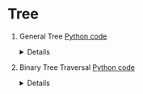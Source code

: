 # Tree


1. General Tree [Python code](https://github.com/skdehuri/dsa/blob/master/Tree/01.py)

    <details>
    <summary>Details</summary>

    * **Description** - Add one or multiple nodes to Tree and show in a hierarchy manner
    * **Functionalities** - add_node, print
    </details> 

1. Binary Tree Traversal [Python code](https://github.com/skdehuri/dsa/blob/master/Tree/02.py)

    <details>
    <summary>Details</summary>

    * **Description** - Binary Tree traversal using DFS or BFS algo
    * **Functionalities**
        * in_order_traversal
        * pre_order_traversal
        * post_order_traversal
    </details> 